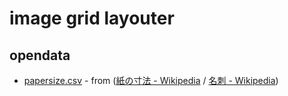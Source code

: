 # image grid layouter

## opendata

- [papersize.csv](papersize.csv) - from ([紙の寸法 - Wikipedia](https://ja.wikipedia.org/wiki/%E7%B4%99%E3%81%AE%E5%AF%B8%E6%B3%95) / [名刺 - Wikipedia](https://ja.wikipedia.org/wiki/%E5%90%8D%E5%88%BA))
